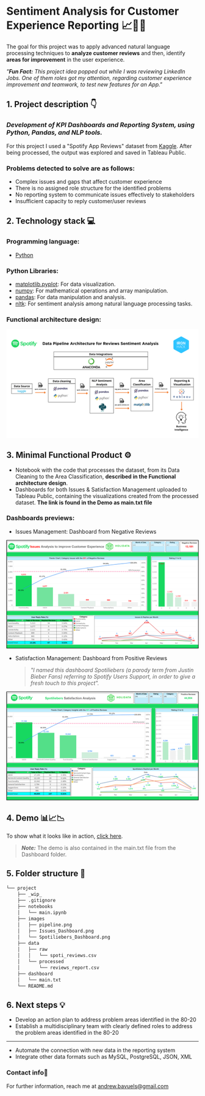 # **Sentiment Analysis for Customer Experience Reporting 📈📲🎵**

The goal for this project was to apply advanced natural language processing techniques to **analyze customer reviews** and then, identify **areas for improvement** in the user experience.

*"**Fun Fact:** This project idea popped out while I was reviewing LinkedIn Jobs. One of them roles got my attention, regarding customer experience improvement and teamwork, to test new features for an App."*

## 1. Project description 👇

> 
### _Development of KPI Dashboards and Reporting System, using Python, Pandas, and NLP tools._

For this project I used a "Spotify App Reviews" dataset from [Kaggle](https://www.kaggle.com/datasets/mfaaris/spotify-app-reviews-2022). After being processed, the output was explored and saved in Tableau Public.


### Problems detected to solve are as follows:

- Complex issues and gaps that affect customer experience
- There is no assigned role structure for the identified problems
- No reporting system to communicate issues effectively to stakeholders
- Insufficient capacity to reply customer/user reviews


## **2. Technology stack 💻**

### Programming language:
- [Python](https://docs.python.org/3/)


### Python Libraries:
- [matplotlib.pyplot](https://matplotlib.org/stable/contents.html): For data visualization.
- [numpy](https://numpy.org/doc/stable/): For mathematical operations and array manipulation.
- [pandas](https://pandas.pydata.org/docs/reference/frame.html): For data manipulation and analysis.
- [nltk](https://nltk.org/): For sentiment analysis among natural language processing tasks.

### Functional architecture design:

![Spoti_pipeline](https://github.com/AndrewBavuels/Final-Project-Sentiment-Analysis-for-Customer-Experience-Reporting/blob/main/images/pipeline.png)

## **3. Minimal Functional Product ⚙️**

- Notebook with the code that processes the dataset, from its Data Cleaning to the Area Classification, **described in the Functional architecture design**. 
- Dashboards for both Issues & Satisfaction Management uploaded to Tableau Public, containing the visualizations created from the processed dataset. **The link is found in the Demo as main.txt file**

### Dashboards previews:

- Issues Management: Dashboard from Negative Reviews

![Issues Dashboard](https://github.com/AndrewBavuels/Sentiment-Analysis-for-Customer-Experience-Reporting/blob/main/images/Issues%20Dashboard.png)
- Satisfaction Management: Dashboard from Positive Reviews

    > *"I named this dashboard Spotiliebers (a parody term from Justin Bieber Fans) referring to Spotify Users Support, in order to give a fresh touch to this project".*

![Spotiliebers Dashboard](https://github.com/AndrewBavuels/Sentiment-Analysis-for-Customer-Experience-Reporting/blob/main/images/Spotiliebers%20Dashboard.png)

## **4. Demo 📊📈📉**

To show what it looks like in action, [click here](https://public.tableau.com/app/profile/andres.buelvas.diago/viz/Final_Project_m3_main_Relational_Model/1_1_IssuesDashboard?publish=yes).
> **_Note:_** The demo is also contained in the main.txt file from the Dashboard folder.

## **5. Folder structure 📁**
```
└── project
    ├── _wip_
    ├── .gitignore
    ├── notebooks
    │   └── main.ipynb
    ├── images
    │   ├── pipeline.png
    │   ├── Issues_Dashboard.png
    │   └── Spotiliebers_Dashboard.png
    ├── data
    │   ├── raw
    │   │   └── spoti_reviews.csv
    │   └── processed
    │       └── reviews_report.csv
    ├── dashboard
    │   └── main.txt
    └── README.md    
```

## **6. Next steps 💡**

- Develop an action plan to address problem areas identified in the 80-20
- Establish a multidisciplinary team with clearly defined roles to address the problem areas identified in the 80-20
***
- Automate the connection with new data in the reporting system
- Integrate other data formats such as MySQL, PostgreSQL, JSON, XML

###  **Contact info📧**
For further information, reach me at andrew.bavuels@gmail.com
